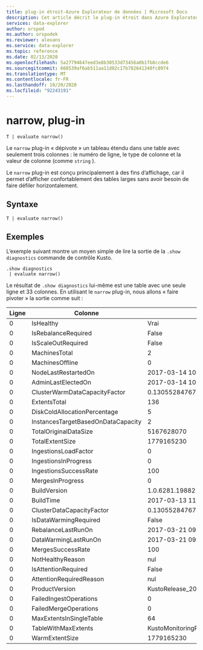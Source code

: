 ```yaml
---
title: plug-in étroit-Azure Explorateur de données | Microsoft Docs
description: Cet article décrit le plug-in étroit dans Azure Explorateur de données.
services: data-explorer
author: orspod
ms.author: orspodek
ms.reviewer: alexans
ms.service: data-explorer
ms.topic: reference
ms.date: 02/13/2020
ms.openlocfilehash: 5a27794647eed3e8b30533d73456a0b1fb8ccde6
ms.sourcegitcommit: 608539af6ab511aa11d82c17b782641340fc8974
ms.translationtype: MT
ms.contentlocale: fr-FR
ms.lasthandoff: 10/20/2020
ms.locfileid: "92243191"
---
```

# <a name="narrow-plugin"></a>narrow, plug-in

```kusto
T | evaluate narrow()
```

Le `narrow` plug-in « dépivote » un tableau étendu dans une table avec seulement trois colonnes : le numéro de ligne, le type de colonne et la valeur de colonne (comme `string` ).

Le `narrow` plug-in est conçu principalement à des fins d’affichage, car il permet d’afficher confortablement des tables larges sans avoir besoin de faire défiler horizontalement.

## <a name="syntax"></a>Syntaxe

`T | evaluate narrow()`

## <a name="examples"></a>Exemples

L’exemple suivant montre un moyen simple de lire la sortie de la `.show diagnostics` commande de contrôle Kusto.

```kusto
.show diagnostics
 | evaluate narrow()
```

Le résultat de `.show diagnostics` lui-même est une table avec une seule ligne et 33 colonnes. En utilisant le `narrow` plug-in, nous allons « faire pivoter » la sortie comme suit :

Ligne  | Colonne                              | Valeur
-----|-------------------------------------|-----------------------------
0    | IsHealthy                           | Vrai
0    | IsRebalanceRequired                 | False
0    | IsScaleOutRequired                  | False
0    | MachinesTotal                       | 2
0    | MachinesOffline                     | 0
0    | NodeLastRestartedOn                 | 2017-03-14 10:59:18.9263023
0    | AdminLastElectedOn                  | 2017-03-14 10:58:41.6741934
0    | ClusterWarmDataCapacityFactor       | 0.130552847673333
0    | ExtentsTotal                        | 136
0    | DiskColdAllocationPercentage        | 5
0    | InstancesTargetBasedOnDataCapacity  | 2
0    | TotalOriginalDataSize               | 5167628070
0    | TotalExtentSize                     | 1779165230
0    | IngestionsLoadFactor                | 0
0    | IngestionsInProgress                | 0
0    | IngestionsSuccessRate               | 100
0    | MergesInProgress                    | 0
0    | BuildVersion                        | 1.0.6281.19882
0    | BuildTime                           | 2017-03-13 11:02:44.0000000
0    | ClusterDataCapacityFactor           | 0.130552847673333
0    | IsDataWarmingRequired               | False
0    | RebalanceLastRunOn                  | 2017-03-21 09:14:53.8523455
0    | DataWarmingLastRunOn                | 2017-03-21 09:19:54.1438800
0    | MergesSuccessRate                   | 100
0    | NotHealthyReason                    | nul
0    | IsAttentionRequired                 | False
0    | AttentionRequiredReason             | nul
0    | ProductVersion                      | KustoRelease_2017.03.13.2
0    | FailedIngestOperations              | 0
0    | FailedMergeOperations               | 0
0    | MaxExtentsInSingleTable             | 64
0    | TableWithMaxExtents                 | KustoMonitoringPersistentDatabase.KustoMonitoringTable
0    | WarmExtentSize                      | 1779165230